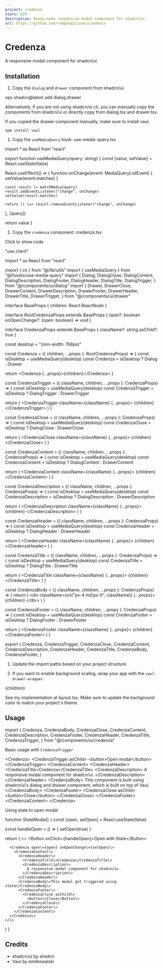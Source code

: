 ```yaml
---
project: credenza
stars: 629
description: Ready-made responsive modal component for shadcn/ui.
url: https://github.com/redpangilinan/credenza
---
```


Credenza
========

A responsive modal component for shadcn/ui.

Installation
------------

1.  Copy the `dialog` and `drawer` component from shadcn/ui.

npx shadcn@latest add dialog drawer

Alternatively, if you are not using shadcn/ui cli, you can manually copy the components from shadcn/ui or directly copy from dialog.tsx and drawer.tsx.

If you copied the drawer component manually, make sure to install vaul.

```
npm install vaul
```

1.  Copy the `useMediaQuery` hook: use-media-query.tsx

import \* as React from "react"

export function useMediaQuery(query: string) {
  const \[value, setValue\] \= React.useState(false)

  React.useEffect(() \=> {
    function onChange(event: MediaQueryListEvent) {
      setValue(event.matches)
    }

    const result \= matchMedia(query)
    result.addEventListener("change", onChange)
    setValue(result.matches)

    return () \=> result.removeEventListener("change", onChange)
  }, \[query\])

  return value
}

1.  Copy the `credenza` component: credenza.tsx

Click to show code

"use client"

import \* as React from "react"

import { cn } from "@/lib/utils"
import { useMediaQuery } from "@/hooks/use-media-query"
import {
  Dialog,
  DialogClose,
  DialogContent,
  DialogDescription,
  DialogFooter,
  DialogHeader,
  DialogTitle,
  DialogTrigger,
} from "@/components/ui/dialog"
import {
  Drawer,
  DrawerClose,
  DrawerContent,
  DrawerDescription,
  DrawerFooter,
  DrawerHeader,
  DrawerTitle,
  DrawerTrigger,
} from "@/components/ui/drawer"

interface BaseProps {
  children: React.ReactNode
}

interface RootCredenzaProps extends BaseProps {
  open?: boolean
  onOpenChange?: (open: boolean) \=> void
}

interface CredenzaProps extends BaseProps {
  className?: string
  asChild?: true
}

const desktop \= "(min-width: 768px)"

const Credenza \= ({ children, ...props }: RootCredenzaProps) \=> {
  const isDesktop \= useMediaQuery(desktop)
  const Credenza \= isDesktop ? Dialog : Drawer

  return <Credenza {...props}\>{children}</Credenza\>
}

const CredenzaTrigger \= ({ className, children, ...props }: CredenzaProps) \=> {
  const isDesktop \= useMediaQuery(desktop)
  const CredenzaTrigger \= isDesktop ? DialogTrigger : DrawerTrigger

  return (
    <CredenzaTrigger className\={className} {...props}\>
      {children}
    </CredenzaTrigger\>
  )
}

const CredenzaClose \= ({ className, children, ...props }: CredenzaProps) \=> {
  const isDesktop \= useMediaQuery(desktop)
  const CredenzaClose \= isDesktop ? DialogClose : DrawerClose

  return (
    <CredenzaClose className\={className} {...props}\>
      {children}
    </CredenzaClose\>
  )
}

const CredenzaContent \= ({ className, children, ...props }: CredenzaProps) \=> {
  const isDesktop \= useMediaQuery(desktop)
  const CredenzaContent \= isDesktop ? DialogContent : DrawerContent

  return (
    <CredenzaContent className\={className} {...props}\>
      {children}
    </CredenzaContent\>
  )
}

const CredenzaDescription \= ({
  className,
  children,
  ...props
}: CredenzaProps) \=> {
  const isDesktop \= useMediaQuery(desktop)
  const CredenzaDescription \= isDesktop ? DialogDescription : DrawerDescription

  return (
    <CredenzaDescription className\={className} {...props}\>
      {children}
    </CredenzaDescription\>
  )
}

const CredenzaHeader \= ({ className, children, ...props }: CredenzaProps) \=> {
  const isDesktop \= useMediaQuery(desktop)
  const CredenzaHeader \= isDesktop ? DialogHeader : DrawerHeader

  return (
    <CredenzaHeader className\={className} {...props}\>
      {children}
    </CredenzaHeader\>
  )
}

const CredenzaTitle \= ({ className, children, ...props }: CredenzaProps) \=> {
  const isDesktop \= useMediaQuery(desktop)
  const CredenzaTitle \= isDesktop ? DialogTitle : DrawerTitle

  return (
    <CredenzaTitle className\={className} {...props}\>
      {children}
    </CredenzaTitle\>
  )
}

const CredenzaBody \= ({ className, children, ...props }: CredenzaProps) \=> {
  return (
    <div className\={cn("px-4 md:px-0", className)} {...props}\>
      {children}
    </div\>
  )
}

const CredenzaFooter \= ({ className, children, ...props }: CredenzaProps) \=> {
  const isDesktop \= useMediaQuery(desktop)
  const CredenzaFooter \= isDesktop ? DialogFooter : DrawerFooter

  return (
    <CredenzaFooter className\={className} {...props}\>
      {children}
    </CredenzaFooter\>
  )
}

export {
  Credenza,
  CredenzaTrigger,
  CredenzaClose,
  CredenzaContent,
  CredenzaDescription,
  CredenzaHeader,
  CredenzaTitle,
  CredenzaBody,
  CredenzaFooter,
}

1.  Update the import paths based on your project structure.
    
2.  If you want to enable background scaling, wrap your app with the `vaul-drawer-wrapper`.
    

<div vaul-drawer-wrapper\="" className\="bg-background"\>{children}</div\>

See my implementation at layout.tsx. Make sure to update the background color to match your project's theme.

Usage
-----

import {
  Credenza,
  CredenzaBody,
  CredenzaClose,
  CredenzaContent,
  CredenzaDescription,
  CredenzaFooter,
  CredenzaHeader,
  CredenzaTitle,
  CredenzaTrigger,
} from "@/components/ui/credenza"

Basic usage with `CredenzaTrigger`

<Credenza\>
  <CredenzaTrigger asChild\>
    <button\>Open modal</button\>
  </CredenzaTrigger\>
  <CredenzaContent\>
    <CredenzaHeader\>
      <CredenzaTitle\>Credenza</CredenzaTitle\>
      <CredenzaDescription\>
        A responsive modal component for shadcn/ui.
      </CredenzaDescription\>
    </CredenzaHeader\>
    <CredenzaBody\>
      This component is built using shadcn/ui&apos;s dialog and drawer
      component, which is built on top of Vaul.
    </CredenzaBody\>
    <CredenzaFooter\>
      <CredenzaClose asChild\>
        <button\>Close</button\>
      </CredenzaClose\>
    </CredenzaFooter\>
  </CredenzaContent\>
</Credenza\>

Using state to open modal

function StateModal() {
  const \[open, setOpen\] \= React.useState(false)

  const handleOpen \= () \=> {
    setOpen(true)
  }

  return (
    <\>
      <Button onClick\={handleOpen}\>Open with State</Button\>

      <Credenza open\={open} onOpenChange\={setOpen}\>
        <CredenzaContent\>
          <CredenzaHeader\>
            <CredenzaTitle\>Credenza</CredenzaTitle\>
            <CredenzaDescription\>
              A responsive modal component for shadcn/ui.
            </CredenzaDescription\>
          </CredenzaHeader\>
          <CredenzaBody\>This modal got triggered using state</CredenzaBody\>
          <CredenzaFooter\>
            <CredenzaClose asChild\>
              <Button\>Close</Button\>
            </CredenzaClose\>
          </CredenzaFooter\>
        </CredenzaContent\>
      </Credenza\>
    </\>
  )
}

Credits
-------

-   shadcn/ui by shadcn
-   Vaul by emilkowalski

